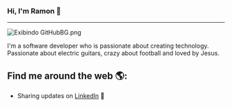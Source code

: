 ### Hi, I'm Ramon 👋
<hr>

<img src="https://lh4.googleusercontent.com/q69IJQtFVX7GIf8aAaTIOv1kQ9_DrmWt9G0aCrtEl-DFnadCZSbXHIDkn4JRjcmnaF97eUEDoS3pv1aYmw3M=w1920-h937" class="ndfHFb-c4YZDc-HiaYvf-RJLb9c" alt="Exibindo GitHubBG.png" aria-hidden="true">

<p>I'm a software developer who is passionate about creating technology. Passionate about electric guitars, crazy about football and loved by Jesus.</p>

## Find me around the web 🌎:
- Sharing updates on <a href="https://www.linkedin.com/in/ramonbsales/">LinkedIn</a> 💼
<!--
**ramonborges15/ramonborges15** is a ✨ _special_ ✨ repository because its `README.md` (this file) appears on your GitHub profile.

Here are some ideas to get you started:

- 🔭 I’m currently working on ...
- 🌱 I’m currently learning ...
- 👯 I’m looking to collaborate on ...
- 🤔 I’m looking for help with ...
- 💬 Ask me about ...
- 📫 How to reach me: ...
- 😄 Pronouns: ...
- ⚡ Fun fact: ...
-->
